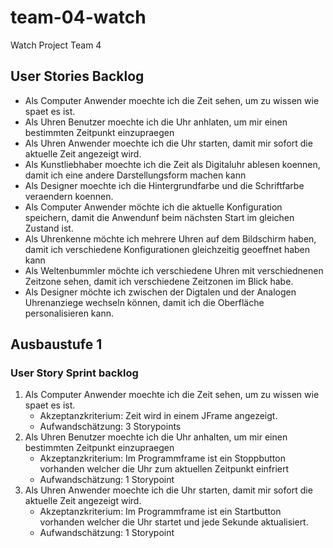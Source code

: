 # team-04-watch
Watch Project Team 4


## User Stories Backlog


* Als Computer Anwender moechte ich die Zeit sehen, um zu wissen wie 	spaet es ist.
* Als Uhren Benutzer moechte ich die Uhr anhlaten, um mir einen 		bestimmten Zeitpunkt einzupraegen
* Als Uhren Anwender moechte ich die Uhr starten, damit mir sofort 		die aktuelle Zeit angezeigt wird.
* Als Kunstliebhaber moechte ich die Zeit als Digitaluhr ablesen koennen, damit ich eine andere Darstellungsform machen kann
* Als Designer moechte ich die Hintergrundfarbe und die Schriftfarbe veraendern koennen.
* Als Computer Anwender möchte ich die aktuelle Konfiguration speichern, damit die Anwendunf beim nächsten Start im gleichen Zustand ist.
* Als Uhrenkenne möchte ich mehrere Uhren auf dem Bildschirm haben, damit ich verschiedene Konfigurationen gleichzeitig geoeffnet haben kann
* Als Weltenbummler möchte ich verschiedene Uhren mit verschiednenen Zeitzone sehen, damit ich verschiedene Zeitzonen im Blick habe.
* Als Designer möchte ich zwischen der Digtalen und der Analogen Uhrenanziege wechseln können, damit ich die Oberfläche personalisieren kann.





## Ausbaustufe 1

### User Story Sprint backlog
1. Als Computer Anwender moechte ich die Zeit sehen, um zu wissen wie spaet es ist.
	* Akzeptanzkriterium: Zeit wird in einem JFrame angezeigt.
	* Aufwandschätzung: 3 Storypoints
2.  Als Uhren Benutzer moechte ich die Uhr anhalten, um mir einen bestimmten Zeitpunkt einzupraegen
	* Akzeptanzkriterium: Im Programmframe ist ein Stoppbutton 	vorhanden welcher die Uhr zum aktuellen Zeitpunkt einfriert
	* Aufwandschätzung: 1 Storypoint
3.  Als Uhren Anwender moechte ich die Uhr starten, damit mir sofort die aktuelle Zeit angezeigt wird.
	* Akzeptanzkriterium: Im Programmframe ist ein Startbutton vorhanden welcher die Uhr startet und jede Sekunde aktualisiert.
	* Aufwandschätzung: 1 Storypoint	




